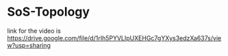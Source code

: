 # SoS-Topology

link for the video is https://drive.google.com/file/d/1rIh5PYVLIpUXEHGc7gYXys3edzXa637s/view?usp=sharing
